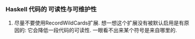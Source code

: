 ### Haskell 代码的 可读性与可维护性

1. 尽量不要使用RecordWildCards扩展.
想一想这个扩展没有被默认启用是有原因的: 它会降低一段代码的可读性. 一眼看不出来某个符号是来自哪里的.